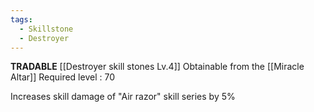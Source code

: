 ```yaml
---
tags:
  - Skillstone
  - Destroyer
---
```

**TRADABLE**
[[Destroyer skill stones Lv.4]]
Obtainable from the [[Miracle Altar]]
Required level : 70

Increases skill damage of "Air razor" skill series by 5%